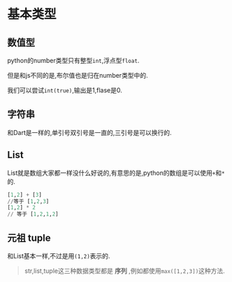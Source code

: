 # 基本类型

## 数值型

python的number类型只有整型`int`,浮点型`float`.

但是和js不同的是,布尔值也是归在number类型中的.

我们可以尝试`int(true)`,输出是1,flase是0.

## 字符串
和Dart是一样的,单引号双引号是一直的,三引号是可以换行的.

## List

List就是数组大家都一样没什么好说的,有意思的是,python的数组是可以使用`+`和`*`的.
```python
[1,2] + [3] 
//等于 [1,2,3]
[1,2] * 2 
// 等于 [1,2,1,2]
```

## 元祖 tuple
和List基本一样,不过是用`(1,2)`表示的.

>str,list,tuple这三种数据类型都是 **序列** ,例如都使用`max([1,2,3])`这种方法.

##
